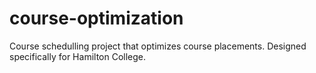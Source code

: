 # course-optimization
Course schedulling project that optimizes course placements. Designed specifically for Hamilton College.
